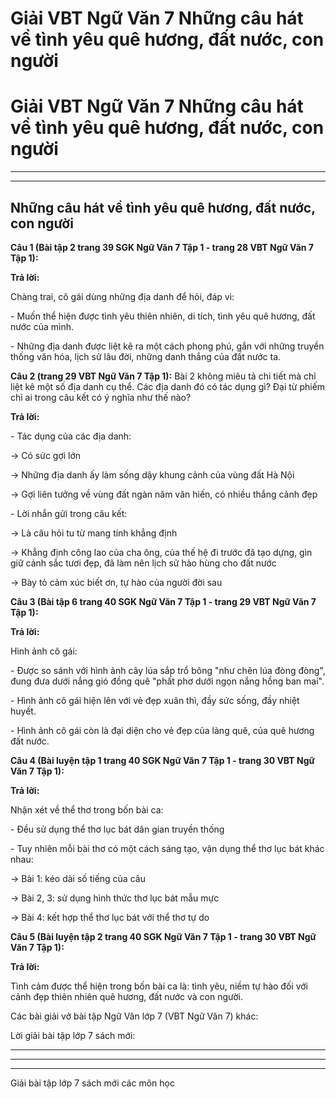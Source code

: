 # Giải VBT Ngữ Văn 7 Những câu hát về tình yêu quê hương, đất nước, con người

# Giải VBT Ngữ Văn 7 Những câu hát về tình yêu quê hương, đất nước, con người

* * *

* * *

## Những câu hát về tình yêu quê hương, đất nước, con người

**Câu 1 (Bài tập 2 trang 39 SGK Ngữ Văn 7 Tập 1 - trang 28 VBT Ngữ Văn 7 Tập 1):**

**Trả lời:**

Chàng trai, cô gái dùng những địa danh để hỏi, đáp vì: 

\- Muốn thể hiện được tình yêu thiên nhiên, di tích, tình yêu quê hương, đất nước của mình. 

\- Những địa danh được liệt kê ra một cách phong phú, gắn với những truyền thống văn hóa, lịch sử lâu đời, những danh thắng của đất nước ta. 

**Câu 2 (trang 29 VBT Ngữ Văn 7 Tập 1):** Bài 2 không miêu tả chi tiết mà chỉ liệt kê một số địa danh cụ thể. Các địa danh đó có tác dụng gì? Đại từ phiếm chỉ ai trong câu kết có ý nghĩa như thế nào? 

**Trả lời:**

\- Tác dụng của các địa danh: 

→ Có sức gợi lớn 

→ Những địa danh ấy làm sống dậy khung cảnh của vùng đất Hà Nội 

→ Gợi liên tưởng về vùng đất ngàn năm văn hiến, có nhiều thắng cảnh đẹp 

\- Lời nhắn gửi trong câu kết: 

→ Là câu hỏi tu từ mang tính khẳng định 

→ Khẳng định công lao của cha ông, của thế hệ đi trước đã tạo dựng, gìn giữ cảnh sắc tươi đẹp, đã làm nên lịch sử hào hùng cho đất nước 

→ Bày tỏ cảm xúc biết ơn, tự hào của người đời sau 

**Câu 3 (Bài tập 6 trang 40 SGK Ngữ Văn 7 Tập 1 - trang 29 VBT Ngữ Văn 7 Tập 1):**

**Trả lời:**

Hình ảnh cô gái: 

\- Được so sánh với hình ảnh cây lúa sắp trổ bông "như chẽn lúa đòng đòng", đung đưa dưới nắng gió đồng quê "phất phơ dưới ngọn nắng hồng ban mai". 

\- Hình ảnh cô gái hiện lên với vẻ đẹp xuân thì, đầy sức sống, đầy nhiệt huyết. 

\- Hình ảnh cô gái còn là đại diện cho vẻ đẹp của làng quê, của quê hương đất nước. 

**Câu 4 (Bài luyện tập 1 trang 40 SGK Ngữ Văn 7 Tập 1 - trang 30 VBT Ngữ Văn 7 Tập 1):**

**Trả lời:**

Nhận xét về thể thơ trong bốn bài ca: 

\- Đều sử dụng thể thơ lục bát dân gian truyền thống 

\- Tuy nhiên mỗi bài thơ có một cách sáng tạo, vận dụng thể thơ lục bát khác nhau: 

→ Bài 1: kéo dài số tiếng của câu 

→ Bài 2, 3: sử dụng hình thức thơ lục bát mẫu mực 

→ Bài 4: kết hợp thể thơ lục bát với thể thơ tự do 

**Câu 5 (Bài luyện tập 2 trang 40 SGK Ngữ Văn 7 Tập 1 - trang 30 VBT Ngữ Văn 7 Tập 1):**

**Trả lời:**

Tình cảm được thể hiện trong bốn bài ca là: tình yêu, niềm tự hào đối với cảnh đẹp thiên nhiên quê hương, đất nước và con người. 

Các bài giải vở bài tập Ngữ Văn lớp 7 (VBT Ngữ Văn 7) khác:

Lời giải bài tập lớp 7 sách mới:

* * *

* * *

* * *

Giải bài tập lớp 7 sách mới các môn học
